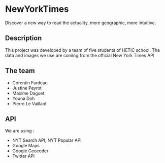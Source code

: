 NewYorkTimes
============

Discover a new way to read the actuality, more geographic, more intuitive.

Description 
-----------

This project was developed by a team of five students of HETIC school. The data and images we use are coming from the official New York Times API

The team 
--------

- Corentin Fardeau
- Justine Peyrot
- Maxime Daguet
- Youna Doh
- Pierre Le Vaillant

API 
--------

We are using : 

* NYT Search API, NYT Popular API
* Google Maps
* Google Geocoder
* Twitter API
